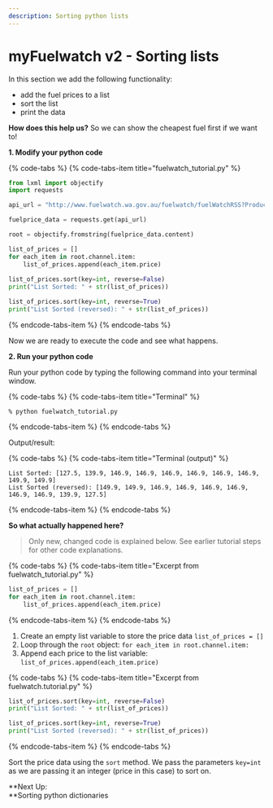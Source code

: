 ```yaml
---
description: Sorting python lists
---
```


# myFuelwatch v2 - Sorting lists

In this section we add the following functionality:

* add the fuel prices to a list
* sort the list
* print the data

**How does this help us?** So we can show the cheapest fuel first if we want to!

**1. Modify your python code**

{% code-tabs %}
{% code-tabs-item title="fuelwatch\_tutorial.py" %}
```python
from lxml import objectify
import requests

api_url = "http://www.fuelwatch.wa.gov.au/fuelwatch/fuelWatchRSS?Product=1&Suburb=Cloverdale"

fuelprice_data = requests.get(api_url)

root = objectify.fromstring(fuelprice_data.content)

list_of_prices = []
for each_item in root.channel.item:
    list_of_prices.append(each_item.price)
    
list_of_prices.sort(key=int, reverse=False)
print("List Sorted: " + str(list_of_prices))

list_of_prices.sort(key=int, reverse=True)
print("List Sorted (reversed): " + str(list_of_prices))
```
{% endcode-tabs-item %}
{% endcode-tabs %}

Now we are ready to execute the code and see what happens.

**2. Run your python code**

 Run your python code by typing the following command into your terminal window.

{% code-tabs %}
{% code-tabs-item title="Terminal" %}
```text
% python fuelwatch_tutorial.py
```
{% endcode-tabs-item %}
{% endcode-tabs %}

Output/result:

{% code-tabs %}
{% code-tabs-item title="Terminal \(output\)" %}
```text
List Sorted: [127.5, 139.9, 146.9, 146.9, 146.9, 146.9, 146.9, 146.9, 149.9, 149.9]
List Sorted (reversed): [149.9, 149.9, 146.9, 146.9, 146.9, 146.9, 146.9, 146.9, 139.9, 127.5]
```
{% endcode-tabs-item %}
{% endcode-tabs %}

**So what actually happened here?**

> Only new, changed code is explained below. See earlier tutorial steps for other code explanations.

{% code-tabs %}
{% code-tabs-item title="Excerpt from fuelwatch\_tutorial.py" %}
```python
list_of_prices = []
for each_item in root.channel.item:
    list_of_prices.append(each_item.price)
```
{% endcode-tabs-item %}
{% endcode-tabs %}

1. Create an empty list variable to store the price data `list_of_prices = []`
2. Loop through the `root` object: `for each_item in root.channel.item:`
3. Append each price to the list variable: `list_of_prices.append(each_item.price)`

{% code-tabs %}
{% code-tabs-item title="Excerpt from fuelwatch.tutorial.py" %}
```python
list_of_prices.sort(key=int, reverse=False)
print("List Sorted: " + str(list_of_prices))

list_of_prices.sort(key=int, reverse=True)
print("List Sorted (reversed): " + str(list_of_prices))
```
{% endcode-tabs-item %}
{% endcode-tabs %}

Sort the price data using the `sort` method. We pass the parameters `key=int` as we are passing it an integer \(price in this case\) to sort on. 

**Next Up:   
**Sorting python dictionaries

